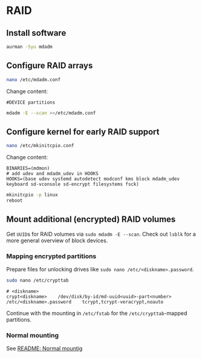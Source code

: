 # RAID

## Install software
```bash
aurman -Syu mdadm
```

## Configure RAID arrays
```bash
nano /etc/mdadm.conf
```
Change content:
```text
#DEVICE partitions
```
```bash
mdadm -E --scan >>/etc/mdadm.conf
```

## Configure kernel for early RAID support
```bash
nano /etc/mkinitcpio.conf
```
Change content:
```text
BINARIES=(mdmon)
# add udev and mdadm_udev in HOOKS
HOOKS=(base udev systemd autodetect modconf kms block mdadm_udev keyboard sd-vconsole sd-encrypt filesystems fsck)
```
```bash
mkinitcpio -p linux
reboot
```

## Mount additional (encrypted) RAID volumes
Get `UUID`s for RAID volumes via `sudo mdadm -E --scan`.
Check out `lsblk` for a more general overview of block devices.

### Mapping encrypted partitions
Prepare files for unlocking drives like `sudo nano /etc/<diskname>.password`.
```bash
sudo nano /etc/crypttab
```
```text
# <diskname>
crypt<diskname>    /dev/disk/by-id/md-uuid<uuid>-part<number>    /etc/<diskname>.password    tcrypt,tcrypt-veracrypt,noauto
```
Continue with the mounting in `/etc/fstab` for the `/etc/crypttab`-mapped partitions.

### Normal mounting
See [README: Normal mountig](README.md#normal-mounting)

